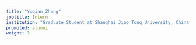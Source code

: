 ```yaml
---
title: "Yuqian Zhang"
jobtitle: Intern
institution: "Graduate Student at Shanghai Jiao Tong University, China"
promoted: alumni
weight: 3
---
```


